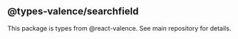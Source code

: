 ## @types-valence/searchfield

This package is types from @react-valence. See main repository for details.
